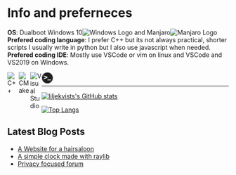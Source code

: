 # Info and preferneces
**OS**: Dualboot Windows 10<img alt="Windows Logo" width="13px" src="https://img.icons8.com/color/48/000000/windows-10.png" /> and Manjaro<img alt="Manjaro Logo" width="13px" src="https://upload.wikimedia.org/wikipedia/commons/thumb/3/3e/Manjaro-logo.svg/256px-Manjaro-logo.svg.png" /> <br>
**Prefered coding language**: I prefer C++ but its not always practical, shorter scripts I usually write in python but I also use javascript when needed. <br>
**Prefered coding IDE**: Mostly use VSCode or vim on linux and VSCode and VS2019 on Windows. <br>

<img align="left" alt="C++" width="26px" src="https://raw.githubusercontent.com/abranhe/programming-languages-logos/master/src/cpp/cpp_24x24.png" />
<img align="left" alt="CMake" width="26px" src="https://cdn.icon-icons.com/icons2/2699/PNG/512/cmake_logo_icon_169379.png" />
<img align="left" alt="Visual Studio " width="26px" src="https://cdn-icons-png.flaticon.com/512/906/906324.png" />
<img align="left" alt="Terminal" width="26px" src="https://raw.githubusercontent.com/github/explore/80688e429a7d4ef2fca1e82350fe8e3517d3494d/topics/terminal/terminal.png" />
<br>


---
[![liljekvists's GitHub stats](https://github-readme-stats.vercel.app/api?username=liljekvist&show_icons=true&theme=dark&bg_color=90,610f8b,9c2785,ab543d)](https://github.com/liljekvist?tab=repositories)

[![Top Langs](https://github-readme-stats.vercel.app/api/top-langs/?username=liljekvist&langs_count=5&show_icons=true&theme=dark&bg_color=90,ab543d,9c2785,610f8b&hide=javascript)](https://github.com/liljekvist?tab=repositories)

## Latest Blog Posts
<!-- BLOGPOSTS:START -->
- [A Website for a hairsaloon](https://liljekvist.github.io/posts/fris%C3%B6r-cleopatra/)
- [A simple clock made with raylib](https://liljekvist.github.io/posts/raspberrypi-clock/)
- [Privacy focused forum](https://liljekvist.github.io/posts/drogon-website/)
<!-- BLOGPOSTS:END -->

